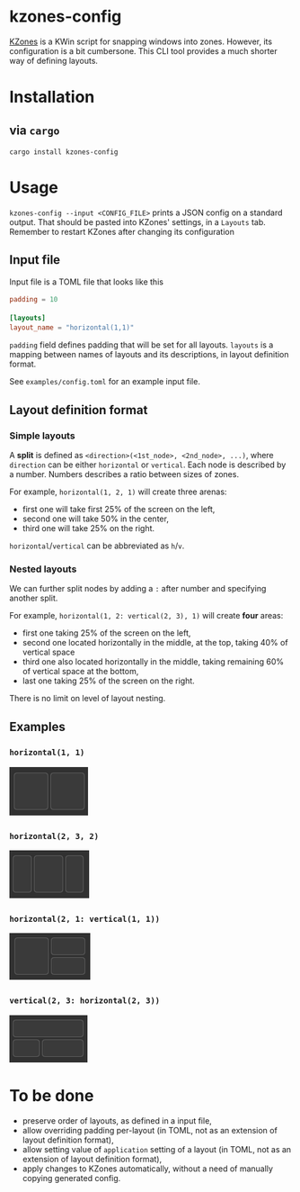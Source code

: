 # kzones-config

[KZones](https://github.com/gerritdevriese/kzones) is a KWin script for snapping windows into zones. However, its configuration is a bit cumbersone. This CLI tool provides a much shorter way of defining layouts.

# Installation

## via `cargo`

```
cargo install kzones-config
```

# Usage

`kzones-config --input <CONFIG_FILE>` prints a JSON config on a standard output. That should be pasted into KZones' settings, in a `Layouts` tab. Remember to restart KZones after changing its configuration

## Input file

Input file is a TOML file that looks like this
```toml
padding = 10

[layouts]
layout_name = "horizontal(1,1)"
```

`padding` field defines padding that will be set for all layouts. `layouts` is a mapping between names of layouts and its descriptions, in layout definition format.

See `examples/config.toml` for an example input file.

## Layout definition format

### Simple layouts

A __split__ is defined as `<direction>(<1st_node>, <2nd_node>, ...)`, where `direction` can be either `horizontal` or `vertical`. Each node is described by a number. Numbers describes a ratio between sizes of zones. 

For example, `horizontal(1, 2, 1)` will create three arenas:
* first one will take first 25% of the screen on the left,
* second one will take 50% in the center,
* third one will take 25% on the right.

`horizontal`/`vertical` can be abbreviated as `h`/`v`.

### Nested layouts

We can further split nodes by adding a `:` after number and specifying another split.

For example, `horizontal(1, 2: vertical(2, 3), 1)` will create __four__ areas:
* first one taking 25% of the screen on the left,
* second one located horizontally in the middle, at the top, taking 40% of vertical space
* third one also located horizontally in the middle, taking remaining 60% of vertical space at the bottom,
* last one taking 25% of the screen on the right.

There is no limit on level of layout nesting.

## Examples

### `horizontal(1, 1)`

![](examples/half.png)

### `horizontal(2, 3, 2)`

![](examples/bigger_smaller.png)

### `horizontal(2, 1: vertical(1, 1))`

![](examples/bigger_two_smaller.png)

### `vertical(2, 3: horizontal(2, 3))`

![](examples/bigger_two_smaller_vertical.png)

# To be done
- preserve order of layouts, as defined in a input file,
- allow overriding padding per-layout (in TOML, not as an extension of layout definition format),
- allow setting value of `application` setting of a layout (in TOML, not as an extension of layout definition format),
- apply changes to KZones automatically, without a need of manually copying generated config.